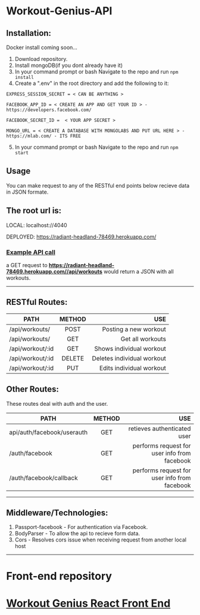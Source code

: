 # Workout-Genius-API

## Installation:
Docker install coming soon...
1. Download repository.
2. Install mongoDB(if you dont already have it)
3. In your command prompt or bash Navigate to the repo and run ```npm install```
4. Create a ".env" in the root directory and add the following to it:
```
EXPRESS_SESSION_SECRET = < CAN BE ANYTHING >

FACEBOOK_APP_ID = < CREATE AN APP AND GET YOUR ID > - https://developers.facebook.com/

FACEBOOK_SECRET_ID =  < YOUR APP SECRET >

MONGO_URL = < CREATE A DATABASE WITH MONGOLABS AND PUT URL HERE > - https://mlab.com/ - ITS FREE
```
5. In your command prompt or bash Navigate to the repo and run ```npm start```

## Usage

You can make request to any of the RESTful end points below recieve data in JSON formate.

## The root url is:
LOCAL: localhost://4040

DEPLOYED: https://radiant-headland-78469.herokuapp.com/

### [Example API call](https://radiant-headland-78469.herokuapp.com/api/workouts)
 a GET request to __https://radiant-headland-78469.herokuapp.com//api/workouts__ would return a JSON with all workouts.

---
## RESTful Routes:
| PATH            |  METHOD | USE                       |
| --------------- |:-------:| -------------------------:|
| /api/workouts/  | POST    | Posting a new workout     |
| /api/workouts/  | GET     | Get all workouts          |
| /api/workout/:id| GET     | Shows individual workout  |
| /api/workout/:id| DELETE  | Deletes individual workout|
| /api/workout/:id| PUT     | Edits individual workout  |

## Other Routes:
These routes deal with auth and the user.

| PATH                       | METHOD | USE                                            |
| -------------------------- |:------:| ----------------------------------------------:|
|  api/auth/facebook/userauth| GET    | retieves authenticated user                    |
| /auth/facebook             | GET    | performs request for user info from facebook    |
| /auth/facebook/callback    | GET    | performs request for user info from facebook    |

---

## Middleware/Technologies:
1. Passport-facebook - For authentication via Facebook.
3. BodyParser - To allow the api to recieve form data.
4. Cors - Resolves cors issue when receiving request from another local host
---

# Front-end repository
# [Workout Genius React Front End](https://github.com/myztajay/workout-genius-frontend)


